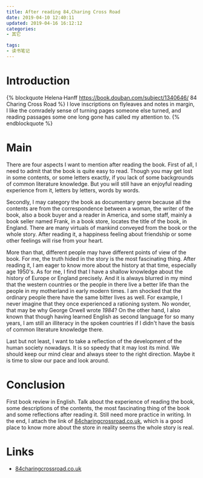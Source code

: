 ```yaml
---
title: After reading 84,Charing Cross Road
date: 2019-04-10 12:40:11
updated: 2019-04-16 16:12:12
categories:
- 其它

tags:
- 读书笔记
---
```

# Introduction
{% blockquote Helena·Hanff https://book.douban.com/subject/1340646/ 84 Charing Cross Road %}
I love inscriptions on flyleaves and notes in margin, I like the comradely sense of turning pages someone else turned, and reading passages some one long gone has called my attention to.
{% endblockquote %}

<!-- more -->
# Main
There are four aspects I want to mention after reading the book. First of all, I need to admit that the book is quite easy to read. Though you may get lost in some contents, or some letters exactly, if you lack of some backgrounds of common literature knowledge. But you will still have an enjoyful reading experience from it, letters by letters, words by words.

Secondly, I may category the book as documentary genre because all the contents are from the correspondence between a woman, the writer of the book, also a book buyer and a reader in America, and some staff, mainly a book seller named Frank, in a book store, locates the title of the book, in England.
There are many virtuals of mankind conveyed from the book or the whole story. After reading it, a happiness feeling about friendship or some other feelings will rise from your heart.

More than that, different people may have different points of view of the book. For me, the truth hided in the story is the most fascinating thing. After reading it, I am eager to know more about the history at that time, especially age 1950's. As for me, I find that I have a shallow knowledge about the history of Europe or England precisely. And it is always blurred in my mind that the western countries or the people in there live a better life than the people in my motherland in early modern times. I am shocked that the ordinary people there have the same bitter lives as well. For example, I never imagine that they once experienced a rationing system. No wonder, that may be why George Orwell wrote *1984*?
On the other hand, I also known that though having learned English as second language for so many years, I am still an illiteracy in the spoken countries if I didn't have the basis of common literature knowledge there.

Last but not least, I want to take a reflection of the development of the human society nowadays. It is so speedy that it may lost its mind. We should keep our mind clear and always steer to the right direction. Maybe it is time to slow our pace and look around.

# Conclusion
First book review in English. Talk about the experience of reading the book, some descriptions of the contents, the most fascinating thing of the book and some reflections after reading it. Still need more practice in writing.
In the end, I attach the link of [84charingcrossroad.co.uk](http://www.84charingcrossroad.co.uk/), which is a good place to know more about the store in reality seems the whole story is real.

# Links
- [84charingcrossroad.co.uk](http://www.84charingcrossroad.co.uk/)